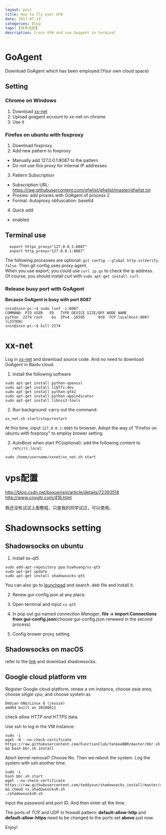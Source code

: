 ```yaml
---
layout: post
title: How to fly over GFW
date: 2017-07-19
categories: blog
tags: [技术总结]
description: Cross GFW and use Goagent in terminal
---
```


# GoAgent

Download GoAgent which has been employed.(Your own cloud space)

## Setting

### Chrome on Windows

1. Download [xx-net](https://github.com/bryanibit/XX-Net)
2. Upload goagent account to xx-net on chrome
3. Use it

### Firefox on ubuntu with foxproxy

1. Download foxproxy
2. Add new pattern to foxproxy

* Manually add 127.0.0.1:8087 to the pattern  
* Do not use this proxy for internal IP addresses  

3. Pattern Subscription

* Subscription URL: https://raw.githubusercontent.com/gfwlist/gfwlist/master/gfwlist.txt  
* Proxies: add proxies with GoAgent of process 2
* Format: Autoproxy obfuscation: base64  

4. Quick add  
* enabled

## Terminal use

```
  export https_proxy="127.0.0.1:8087"
  export http_proxy="127.0.0.1:8087"
```
The following processes are optional: ```git config --global http.sslVerify false```. Then git config uses proxy agent.  
When you use export, you could use ```curl ip.gs``` to check the ip address.  
Of course, you should install curl with ```sudo apt-get install curl```.  

### Release busy port with GoAgent

**Because GoAgent is busy with port 8087**

```
inin@inin-pc:~$ sudo lsof -i:8087
COMMAND  PID USER   FD   TYPE DEVICE SIZE/OFF NODE NAME
python  2274 root    6u  IPv4  16595      0t0  TCP localhost:8087 (LISTEN)
inin@inin-pc:~$ kill 2274
```

# xx-net

Log in [xx-net](https://github.com/XX-net/XX-Net/wiki/How-to-use) and download source code. And no need to download GoAgent in Baidu cloud.

1. Install the following software
```
sudo apt-get install python-openssl
sudo apt-get install libffi-dev
sudo apt-get install python-gtk2
sudo apt-get install python-appindicator
sudo apt-get install libnss3-tools
```
2. Run background: carry out the command:
```
xx_net.sh start/stop/restart
```
At this time, input ```127.0.0.1:8085``` to browser. Adopt the way of "Firefox on ubuntu with foxproxy" to employ brower setting.

3. AutoBoot when start PC(optional): add the following content to ```/etc/rc.local```:
```
sudo /home/username/xxnet/xx_net.sh start
```
# vps配置

http://blog.csdn.net/boxuerixin/article/details/72393518  
http://www.cnvultr.com/416.html

我还没有试试上面教程，只是我的同学试过，可以使用。

# Shadownsocks setting

## Shadowsocks on ubuntu

1. Install ss-qt5

```
sudo add-apt-repository ppa:hzwhuang/ss-qt5
sudo apt-get update
sudo apt-get install shadowsocks-qt5
```
You can also go to [launchpad](https://launchpad.net/) and search .deb file and install it.

2. Renew gui-config.json at any place.

3. Open terminal and input ```ss-qt5```

4. In pop out gui named *connection Manager*, **file -> import Connections from gui-config.json**(choose gui-config.json renewed in the second process)

5. Config brower proxy setting

## Shadowsocks on macOS

refer to the [link](https://lvii.gitbooks.io/outman/content/) and download shadowsocks.

## Google cloud platform vm

Register Google cloud platform, renew a vm instance, choose *asia area*, choose *single cpu*, and choose system as
```
Debian GNU/Linux 8 (jessie)
amd64 built on 20180611
```
check *allow HTTP and HTTPS* data.

Use ssh to log in the VM instance:

```
sudo -i
wget -N --no-check-certificate https://raw.githubusercontent.com/FunctionClub/YankeeBBR/master/bbr.sh && bash bbr.sh install
```

Abort kernel removal? Choose No. Then we reboot the system. Log the system with ssh another time.

```
sudo -i
bash bbr.sh start
wget --no-check-certificate https://raw.githubusercontent.com/teddysun/shadowsocks_install/master/shadowsocksR.sh && chmod +x shadowsocksR.sh
./shadowsocksR.sh
```

Input the password and port ID. And then enter all the time.

The ports of TCP and UDP In firewall pattern: **default-allow-http** and **default-allow-https** need to be changed to the ports set **above** just now.

Enjoy!
